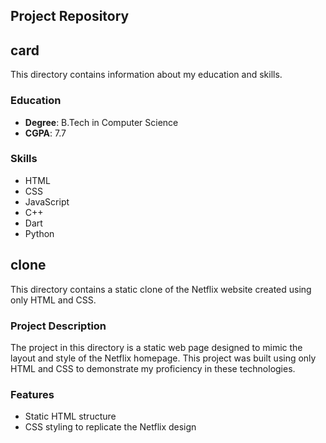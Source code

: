  ## Project Repository

## card
This directory contains information about my education and skills.

### Education
- **Degree**: B.Tech in Computer Science
- **CGPA**: 7.7

### Skills
- HTML
- CSS
- JavaScript
- C++
- Dart
- Python

## clone
This directory contains a static clone of the Netflix website created using only HTML and CSS.

### Project Description
The project in this directory is a static web page designed to mimic the layout and style of the Netflix homepage. This project was built using only HTML and CSS to demonstrate my proficiency in these technologies.

### Features
- Static HTML structure
- CSS styling to replicate the Netflix design
